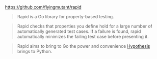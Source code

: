 https://github.com/flyingmutant/rapid

> Rapid is a Go library for property-based testing.

> Rapid checks that properties you define hold for a large number of automatically generated test cases. If a failure is found, rapid automatically minimizes the failing test case before presenting it.

> Rapid aims to bring to Go the power and convenience [Hypothesis](https://github.com/HypothesisWorks/hypothesis) brings to Python.



